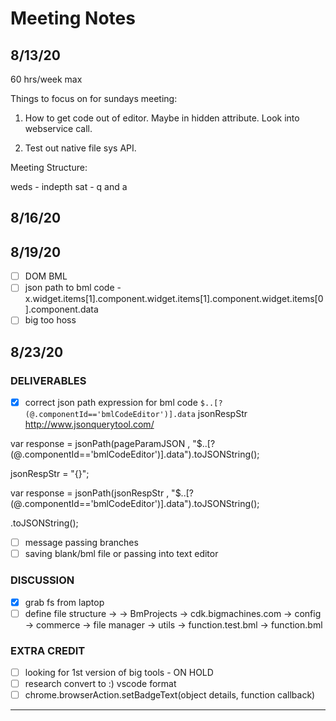 # Meeting Notes

## 8/13/20

60 hrs/week max

Things to focus on for sundays meeting:

1) How to get code out of editor. Maybe in hidden attribute. Look into webservice call.

2) Test out native file sys API.

Meeting Structure:

weds - indepth
sat - q and a

## 8/16/20

## 8/19/20

- [ ] DOM BML
- [ ] json path to bml code - x.widget.items[1].component.widget.items[1].component.widget.items[0].component.data
- [ ] big too hoss

## 8/23/20

### DELIVERABLES

- [x] correct json path expression for bml code
    `$..[?(@.componentId=='bmlCodeEditor')].data`
    jsonRespStr
    <http://www.jsonquerytool.com/>

var response = jsonPath(pageParamJSON , "$..[?(@.componentId=='bmlCodeEditor')].data").toJSONString();

jsonRespStr = "{}";

var response = jsonPath(jsonRespStr , "$..[?(@.componentId=='bmlCodeEditor')].data").toJSONString();

.toJSONString();

- [ ] message passing
    branches
- [ ] saving blank/bml file or passing into text editor

### DISCUSSION

- [x] grab fs from laptop
- [ ] define file structure ->
-> BmProjects
    -> cdk.bigmachines.com
        -> config
        -> commerce
        -> file manager
        -> utils
            -> function.test.bml
            -> function.bml

### EXTRA CREDIT

- [ ] looking for 1st version of big tools - ON HOLD
- [ ] research convert to :) vscode format
- [ ] chrome.browserAction.setBadgeText(object details, function callback)

-------------------------

<!-- 
TODO: Streamline Tools v0.1.0-alpha Release

High Level User Flow

1) Install Extension.
2) Install VSCode + BML extension (CPQ Consultatnt).
2) Extension correctly detects whether it is looking @ BM (color) or another Page (transparent).
3) User goes to BM pricing function.
4) User presses "Unload BML" in popup.
5) pricing.bml opens in VSCode.
6) User saves file.
7) User presses "Loal BML" in popup.
-->
